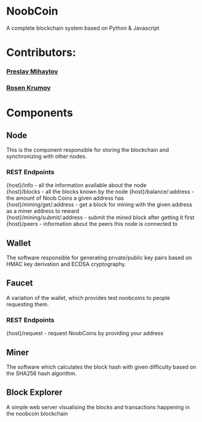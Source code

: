 # NoobCoin
A complete blockchain system based on Python & Javascript

# Contributors:  
### [Preslav Mihaylov](https://github.com/PreslavMihaylov)  
### [Rosen Krumov](https://github.com/RosenKrumov)  

# Components

## Node
This is the component responsible for storing the blockchain and synchronizing with other nodes.

### REST Endpoints
{host}/info - all the information available about the node  
{host}/blocks - all the blocks known by the node 
{host}/balance/:address - the amount of Noob Coins a given address has  
{host}/mining/get/:address - get a block for mining with the given address as a miner address to reward  
{host}/mining/submit/:address - submit the mined block after getting it first
{host}/peers - information about the peers this node is connected to

## Wallet
The software responsible for generating private/public key pairs based on HMAC key derivation and ECDSA cryptography.

## Faucet
A variation of the wallet, which provides test noobcoins to people requesting them.

### REST Endpoints
{host}/request - request NoobCoins by providing your address

## Miner
The software which calculates the block hash with given difficulty based on the SHA256 hash algorithm.

## Block Explorer
A simple web server visualising the blocks and transactions happening in the noobcoin blockchain
